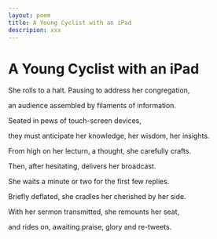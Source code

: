```yaml
---
layout: poem
title: A Young Cyclist with an iPad
descripion: xxx
---
```


# A Young Cyclist with an iPad

She rolls to a halt. Pausing to address her congregation,

an audience assembled by filaments of information.

Seated in pews of touch-screen devices,

they must anticipate her knowledge, her wisdom, her insights.

From high on her lecturn, a thought, she carefully crafts.

Then, after hesitating, delivers her broadcast.

She waits a minute or two for the first few replies.

Briefly deflated, she cradles her cherished by her side.

With her sermon transmitted, she remounts her seat,

and rides on, awaiting praise, glory and re-tweets.
